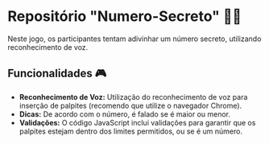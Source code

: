# Repositório "Numero-Secreto" 🎲🔐

Neste jogo, os participantes tentam adivinhar um número secreto, utilizando reconhecimento de voz.

## Funcionalidades 🎮

- **Reconhecimento de Voz:** Utilização do reconhecimento de voz para inserção de palpites (recomendo que utilize o navegador Chrome).
- **Dicas:** De acordo com o número, é falado se é maior ou menor.
- **Validações:** O código JavaScript inclui validações para garantir que os palpites estejam dentro dos limites permitidos, ou se é um número.

